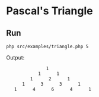 # Pascal's Triangle

## Run

`php src/examples/triangle.php 5`

Output:

```
               1   
            1      1   
         1      2      1   
      1      3      3      1   
   1      4      6      4      1   
```
